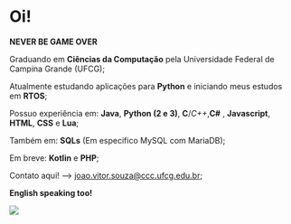 # Oi!
 **NEVER BE GAME OVER**
<!--
**joaovdmcs/joaovdmcs** is a ✨ _special_ ✨ repository because its `README.md` (this file) appears on your GitHub profile.

Here are some ideas to get you started:

- 🔭 I’m currently working on ...
- 🌱 I’m currently learning ...
- 👯 I’m looking to collaborate on ...
- 🤔 I’m looking for help with ...
- 💬 Ask me about ...
- 📫 How to reach me: ...
- 😄 Pronouns: ...
- ⚡ Fun fact: ...
-->

Graduando em **Ciências da Computação** pela Universidade Federal de Campina Grande (UFCG);


Atualmente estudando aplicações para **Python** e iniciando meus estudos em **RTOS**;


Possuo experiência em: **Java**, **Python (2 e 3)**, **C**/*C++*,**C#** , **Javascript**, **HTML**, **CSS** e **Lua**;


Também em: **SQLs** (Em especifico MySQL com MariaDB);


Em breve: **Kotlin** e **PHP**;


Contato aqui! --> joao.vitor.souza@ccc.ufcg.edu.br;


**English speaking too!**


<img align='center' src="https://i.ibb.co/6vw6xF3/thumb-1920-662428.jpg">
